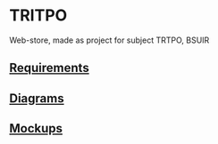 # TRITPO
Web-store, made as project for subject TRTPO, BSUIR

## [Requirements](https://github.com//AlexSycheunik/TRITPO/blob/master/Docs/Requirements.md)
## [Diagrams](https://github.com//AlexSycheunik/TRITPO/tree/master/Diagrams)
## [Mockups](https://github.com//AlexSycheunik/TRITPO/tree/master/Mockups)

